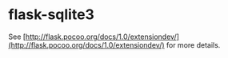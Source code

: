 # flask-sqlite3

See [http://flask.pocoo.org/docs/1.0/extensiondev/](http://flask.pocoo.org/docs/1.0/extensiondev/) for more details.
